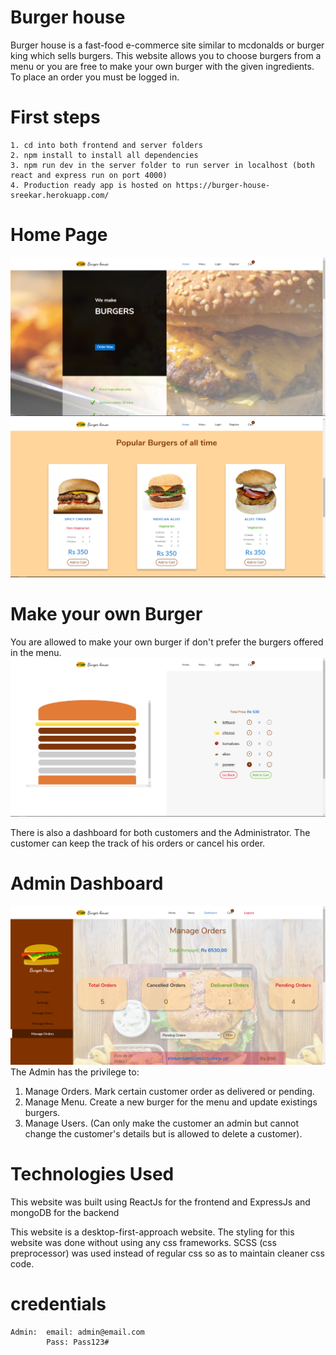 # Burger house 
Burger house is a fast-food e-commerce site similar to mcdonalds or burger king which sells burgers.
This website allows you to choose burgers from a menu or you are free to make your own burger with the given ingredients.
To place an order you must be logged in.

# First steps
    1. cd into both frontend and server folders 
    2. npm install to install all dependencies
    3. npm run dev in the server folder to run server in localhost (both react and express run on port 4000)
    4. Production ready app is hosted on https://burger-house-sreekar.herokuapp.com/

# Home Page
![](preview-images/home-1.jpg)
![](preview-images/home-2.PNG)

# Make your own Burger
You are allowed to make your own burger if don't prefer the burgers offered in the menu.
![](preview-images/make-your-burger.PNG)

There is also a dashboard for both customers and the Administrator.
The customer can keep the track of his orders or cancel his order.

# Admin Dashboard
![](preview-images/Admin-dashboard.PNG)
The Admin has the privilege to:
1. Manage Orders. Mark certain customer order as delivered or pending.
2. Manage Menu. Create a new burger for the menu and update existings burgers.
3. Manage Users. (Can only make the customer an admin but cannot change the customer's details but is allowed to delete a customer).  

# Technologies Used
This website was built using ReactJs for the frontend and ExpressJs and mongoDB for the backend

This website is a desktop-first-approach website.
The styling for this website was done without using any css frameworks.
SCSS (css preprocessor) was used instead of regular css so as to maintain cleaner css code.

# credentials 
    Admin:  email: admin@email.com
            Pass: Pass123#
